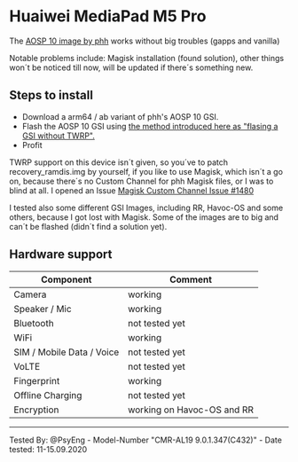 # Huaiwei MediaPad M5 Pro

The [AOSP 10 image by phh](https://github.com/phhusson/treble_experimentations/releases/tag/v222) works without big troubles (gapps and vanilla)

Notable problems include: Magisk installation (found solution), other things won´t be noticed till now, will be updated if there´s something new.

## Steps to install

* Download a arm64 / ab variant of phh's AOSP 10 GSI.
* Flash the AOSP 10 GSI using [the method introduced here as "flasing a GSI without TWRP".](https://www.xda-developers.com/flash-generic-system-image-project-treble-device/)
* Profit

TWRP support on this device isn´t given, so you´ve to patch recovery_ramdis.img by yourself, if you like to use Magisk, which isn´t a go on, because there´s no Custom Channel for phh Magisk files, or I was to blind at all. I opened an Issue [Magisk Custom Channel Issue #1480](https://github.com/phhusson/treble_experimentations/issues/1480)

I tested also some different GSI Images, including RR, Havoc-OS and some others, because I got lost with Magisk. 
Some of the images are to big and can´t be flashed (didn´t find a solution yet).

## Hardware support

| Component                 |      Comment                                              |
|---------------------------|-----------------------------------------------------------|
| Camera                    | working                                                   |
| Speaker / Mic             | working                                                   |
| Bluetooth                 | not tested yet                                            |
| WiFi                      | working                                                   |
| SIM / Mobile Data / Voice | not tested yet                                            |
| VoLTE                     | not tested yet                                            |
| Fingerprint               | working                                                   |
| Offline Charging          | not tested yet                                            |
| Encryption                | working on Havoc-OS and RR                                |
---

Tested By: @PsyEng - Model-Number "CMR-AL19 9.0.1.347(C432)" - Date tested: 11-15.09.2020
